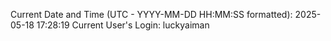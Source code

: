 Current Date and Time (UTC - YYYY-MM-DD HH:MM:SS formatted): 2025-05-18 17:28:19
Current User's Login: luckyaiman
